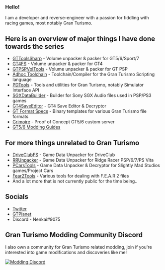 ### Hello!

I am a developer and reverse-engineer with a passion for fiddling with racing games, most notably Gran Turismo.

## Here is an overview of major things I have done towards the series
* [GTToolsSharp](https://github.com/Nenkai/GTToolsSharp) - Volume unpacker & packer for GT5/6/Sport/7
* [GT4FS](https://github.com/Razer2015/GT4FS) - Volume unpacker & packer for GT4
* [GTPSPVolTools](https://github.com/Nenkai/GTPSPVolTools) - Volume unpacker & packer for GT PSP
* [Adhoc Toolchain](https://github.com/Nenkai/GTAdhocToolchain) - Toolchain/Compiler for the Gran Turismo Scripting language
* [PDTools](https://github.com/Nenkai/PDTools) - Tools and utilities for Gran Turismo, notably Simulator Interface API
* [SGXDataBuilder](https://github.com/Nenkai/SGXDataBuilder) - Builder for Sony SGX Audio files used in PSP/PS3 games
* [GT4SaveEditor](https://github.com/Nenkai/GT4SaveEditor) - GT4 Save Editor & Decryptor
* [GT Format Specs](https://github.com/Nenkai/GT-File-Specifications-Documentation) - Binary templates for various Gran Turismo file formats
* [Grimoire](https://github.com/Nenkai/Grimoire) - Proof of Concept GT5/6 custom server
* [GT5/6 Modding Guides](https://github.com/Nenkai/Gran-Turismo-5-6-Modding-Guides)

## For more things unrelated to Gran Turismo
* [DriveClubFS](https://github.com/Nenkai/DriveClubFS) - Game Data Unpacker for DriveClub
* [RRUnpacker](https://github.com/Nenkai/RRUnpacker) - Game Data Unpacker for Ridge Racer PSP/6/7/PS Vita
* [PCarsTools](https://github.com/Nenkai/PCarsTools) - Game Data Unpacker & Decryptor for Slightly Mad Studios games/Project Cars
* [Fear2Tools](https://github.com/Nenkai/Fear2Tools) - Various tools for dealing with F.E.A.R 2 files
* And a lot more that is not currently public for the time being..

## Socials
* [Twitter](https://twitter.com/Nenkaai)
* [GTPlanet](https://www.gtplanet.net/forum/members/nenkai.313999/)
* Discord - Nenkai#9075

## Gran Turismo Modding Community Discord
I also own a community for Gran Turismo related modding, join if you're interested into game modifications and discoveries like me!

[![Modding Discord](https://discord.com/api/guilds/775896906500538378/embed.png?style=banner2)](https://discord.gg/YbJjbYEKzB)

